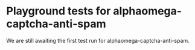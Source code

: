 # Playground tests for alphaomega-captcha-anti-spam
We are still awaiting the first test run for alphaomega-captcha-anti-spam.
